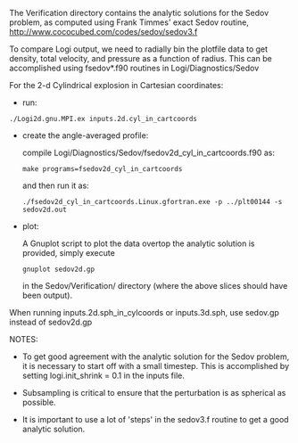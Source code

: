 The Verification directory contains the analytic solutions for the
Sedov problem, as computed using Frank Timmes' exact Sedov routine,
http://www.cococubed.com/codes/sedov/sedov3.f

To compare Logi output, we need to radially bin the plotfile data to
get density, total velocity, and pressure as a function of radius.
This can be accomplished using fsedov*.f90 routines in
Logi/Diagnostics/Sedov

For the 2-d Cylindrical explosion in Cartesian coordinates:

  * run:
   ```
   ./Logi2d.gnu.MPI.ex inputs.2d.cyl_in_cartcoords
   ```

  * create the angle-averaged profile:

    compile Logi/Diagnostics/Sedov/fsedov2d_cyl_in_cartcoords.f90 as:
    ```
    make programs=fsedov2d_cyl_in_cartcoords
    ```
    and then run it as:
    ```
    ./fsedov2d_cyl_in_cartcoords.Linux.gfortran.exe -p ../plt00144 -s sedov2d.out
    ```

  * plot:

    A Gnuplot script to plot the data overtop the analytic solution is
    provided, simply execute
    ```
    gnuplot sedov2d.gp
    ```
    in the Sedov/Verification/ directory (where the above slices should have been
    output).


When running inputs.2d.sph_in_cylcoords or inputs.3d.sph, use sedov.gp instead
of sedov2d.gp

NOTES:

  * To get good agreement with the analytic solution for the Sedov
    problem, it is necessary to start off with a small timestep.  This
    is accomplished by setting logi.init_shrink = 0.1 in the inputs
    file.

  * Subsampling is critical to ensure that the perturbation is as
    spherical as possible.

  * It is important to use a lot of 'steps' in the sedov3.f routine to
    get a good analytic solution.
